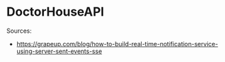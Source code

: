 # DoctorHouseAPI

Sources: 
* https://grapeup.com/blog/how-to-build-real-time-notification-service-using-server-sent-events-sse